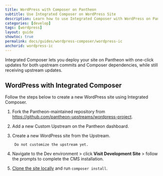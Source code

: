 ```yaml
---
title: WordPress with Composer on Pantheon
subtitle: Use Integrated Composer on WordPress Site 
description: Learn how to use Integrated Composer with WordPress on Pantheon.
categories: [develop]
tags: [wordpress]
layout: guide
showtoc: true
permalink: docs/guides/wordpress-composer/wordpress-ic
anchorid: wordpress-ic
---
```


Integrated Composer lets you deploy your site on Pantheon with one-click updates for both upstream commits and Composer dependencies, while still receiving upstream updates.

## WordPress with Integrated Composer

Follow the steps below to create a new WordPress site using Integrated Composer.

1. Fork the Pantheon-maintained repository from https://github.com/pantheon-upstreams/wordpress-project.

1. Add a new Custom Upstream on the Pantheon dashboard.

1. Create a new WordPress site from the Upstream.

        Do not customize the upstream yet.

1. Navigate to the Dev environment > click **Visit Development Site** > follow the prompts to complete the CMS installation.

1. [Clone the site locally](/local-development#get-the-code) and run `composer install`.